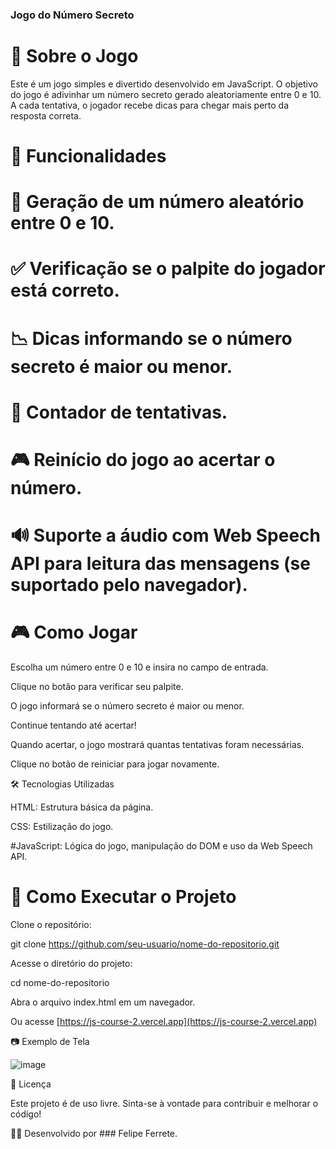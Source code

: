 ### Jogo do Número Secreto

# 📌 Sobre o Jogo

Este é um jogo simples e divertido desenvolvido em JavaScript. O objetivo do jogo é adivinhar um número secreto gerado aleatoriamente entre 0 e 10. A cada tentativa, o jogador recebe dicas para chegar mais perto da resposta correta.

# 🚀 Funcionalidades

# 🔢 Geração de um número aleatório entre 0 e 10.

# ✅ Verificação se o palpite do jogador está correto.

# 📉 Dicas informando se o número secreto é maior ou menor.

# 🔄 Contador de tentativas.

# 🎮 Reinício do jogo ao acertar o número.

# 🔊 Suporte a áudio com Web Speech API para leitura das mensagens (se suportado pelo navegador).

# 🎮 Como Jogar

Escolha um número entre 0 e 10 e insira no campo de entrada.

Clique no botão para verificar seu palpite.

O jogo informará se o número secreto é maior ou menor.

Continue tentando até acertar!

Quando acertar, o jogo mostrará quantas tentativas foram necessárias.

Clique no botão de reiniciar para jogar novamente.

🛠️ Tecnologias Utilizadas

HTML: Estrutura básica da página.

CSS: Estilização do jogo.

#JavaScript: Lógica do jogo, manipulação do DOM e uso da Web Speech API.

# 📂 Como Executar o Projeto

Clone o repositório:

git clone https://github.com/seu-usuario/nome-do-repositorio.git

Acesse o diretório do projeto:

cd nome-do-repositorio

Abra o arquivo index.html em um navegador.

Ou acesse [https://js-course-2.vercel.app](https://js-course-2.vercel.app)

📷 Exemplo de Tela

![image](https://github.com/user-attachments/assets/18be4c53-3bd5-400f-aeab-4559874c2af8)


📜 Licença

Este projeto é de uso livre. Sinta-se à vontade para contribuir e melhorar o código!

👨‍💻 Desenvolvido por ### Felipe Ferrete.

